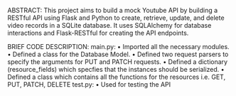 ABSTRACT:
This project aims to build a mock Youtube API by building a RESTful API using Flask and Python to create, retrieve, update, and delete video records in a SQLite database. It uses SQLAlchemy for database interactions and Flask-RESTful for creating the API endpoints.

BRIEF CODE DESCRIPTION:
main.py:
• Imported all the necessary modules.
• Defined a class for the Database Model.
• Defined two request parsers to specify the arguments for PUT and PATCH requests.
• Defined a dictionary (resource_fields) which specfies that the instances should be serialized.
• Defined a class which contains all the functions for the resources i.e. GET, PUT, PATCH, DELETE
test.py:
• Used for testing the API
